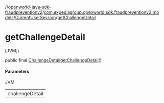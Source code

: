 //[openworld-java-sdk-fraudpreventionv2](../../../index.md)/[com.expediagroup.openworld.sdk.fraudpreventionv2.models](../index.md)/[CurrentUserSession](index.md)/[getChallengeDetail](get-challenge-detail.md)

# getChallengeDetail

[JVM]\

public final [ChallengeDetail](../-challenge-detail/index.md)[getChallengeDetail](get-challenge-detail.md)()

#### Parameters

JVM

| |
|---|
| challengeDetail |
